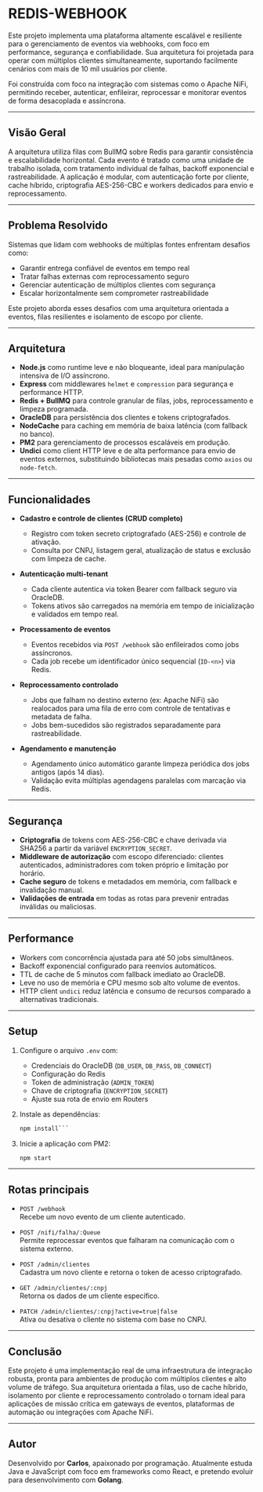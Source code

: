 # REDIS-WEBHOOK

Este projeto implementa uma plataforma altamente escalável e resiliente para o gerenciamento de eventos via webhooks, com foco em performance, segurança e confiabilidade. Sua arquitetura foi projetada para operar com múltiplos clientes simultaneamente, suportando facilmente cenários com mais de 10 mil usuários por cliente.

Foi construída com foco na integração com sistemas como o Apache NiFi, permitindo receber, autenticar, enfileirar, reprocessar e monitorar eventos de forma desacoplada e assíncrona.

---

## Visão Geral

A arquitetura utiliza filas com BullMQ sobre Redis para garantir consistência e escalabilidade horizontal. Cada evento é tratado como uma unidade de trabalho isolada, com tratamento individual de falhas, backoff exponencial e rastreabilidade. A aplicação é modular, com autenticação forte por cliente, cache híbrido, criptografia AES-256-CBC e workers dedicados para envio e reprocessamento.

---

## Problema Resolvido

Sistemas que lidam com webhooks de múltiplas fontes enfrentam desafios como:

- Garantir entrega confiável de eventos em tempo real
- Tratar falhas externas com reprocessamento seguro
- Gerenciar autenticação de múltiplos clientes com segurança
- Escalar horizontalmente sem comprometer rastreabilidade

Este projeto aborda esses desafios com uma arquitetura orientada a eventos, filas resilientes e isolamento de escopo por cliente.

---

## Arquitetura

- **Node.js** como runtime leve e não bloqueante, ideal para manipulação intensiva de I/O assíncrono.
- **Express** com middlewares `helmet` e `compression` para segurança e performance HTTP.
- **Redis + BullMQ** para controle granular de filas, jobs, reprocessamento e limpeza programada.
- **OracleDB** para persistência dos clientes e tokens criptografados.
- **NodeCache** para caching em memória de baixa latência (com fallback no banco).
- **PM2** para gerenciamento de processos escaláveis em produção.
- **Undici** como client HTTP leve e de alta performance para envio de eventos externos, substituindo bibliotecas mais pesadas como `axios` ou `node-fetch`.

---

## Funcionalidades

- **Cadastro e controle de clientes (CRUD completo)**
  - Registro com token secreto criptografado (AES-256) e controle de ativação.
  - Consulta por CNPJ, listagem geral, atualização de status e exclusão com limpeza de cache.

- **Autenticação multi-tenant**
  - Cada cliente autentica via token Bearer com fallback seguro via OracleDB.
  - Tokens ativos são carregados na memória em tempo de inicialização e validados em tempo real.

- **Processamento de eventos**
  - Eventos recebidos via `POST /webhook` são enfileirados como jobs assíncronos.
  - Cada job recebe um identificador único sequencial (`ID-<n>`) via Redis.

- **Reprocessamento controlado**
  - Jobs que falham no destino externo (ex: Apache NiFi) são realocados para uma fila de erro com controle de tentativas e metadata de falha.
  - Jobs bem-sucedidos são registrados separadamente para rastreabilidade.

- **Agendamento e manutenção**
  - Agendamento único automático garante limpeza periódica dos jobs antigos (após 14 dias).
  - Validação evita múltiplas agendagens paralelas com marcação via Redis.

---

## Segurança

- **Criptografia** de tokens com AES-256-CBC e chave derivada via SHA256 a partir da variável `ENCRYPTION_SECRET`.
- **Middleware de autorização** com escopo diferenciado: clientes autenticados, administradores com token próprio e limitação por horário.
- **Cache seguro** de tokens e metadados em memória, com fallback e invalidação manual.
- **Validações de entrada** em todas as rotas para prevenir entradas inválidas ou maliciosas.

---

## Performance

- Workers com concorrência ajustada para até 50 jobs simultâneos.
- Backoff exponencial configurado para reenvios automáticos.
- TTL de cache de 5 minutos com fallback imediato ao OracleDB.
- Leve no uso de memória e CPU mesmo sob alto volume de eventos.
- HTTP client `undici` reduz latência e consumo de recursos comparado a alternativas tradicionais.

---

## Setup

1. Configure o arquivo `.env` com:
   - Credenciais do OracleDB (`DB_USER`, `DB_PASS`, `DB_CONNECT`)
   - Configuração do Redis
   - Token de administração (`ADMIN_TOKEN`)
   - Chave de criptografia (`ENCRYPTION_SECRET`)
   - Ajuste sua rota de envio em Routers 

2. Instale as dependências:

   ```bash
   npm install```

3. Inicie a aplicação com PM2:

   ```bash
   npm start
   ```

---

## Rotas principais

- `POST /webhook`  
  Recebe um novo evento de um cliente autenticado.

- `POST /nifi/falha/:Queue`  
  Permite reprocessar eventos que falharam na comunicação com o sistema externo.

- `POST /admin/clientes`  
  Cadastra um novo cliente e retorna o token de acesso criptografado.

- `GET /admin/clientes/:cnpj`  
  Retorna os dados de um cliente específico.

- `PATCH /admin/clientes/:cnpj?active=true|false`  
  Ativa ou desativa o cliente no sistema com base no CNPJ.

---

## Conclusão

Este projeto é uma implementação real de uma infraestrutura de integração robusta, pronta para ambientes de produção com múltiplos clientes e alto volume de tráfego. Sua arquitetura orientada a filas, uso de cache híbrido, isolamento por cliente e reprocessamento controlado o tornam ideal para aplicações de missão crítica em gateways de eventos, plataformas de automação ou integrações com Apache NiFi.

---

## Autor

Desenvolvido por **Carlos**, apaixonado por programação. Atualmente estuda Java e JavaScript com foco em frameworks como React, e pretendo evoluir para desenvolvimento com **Golang**.
